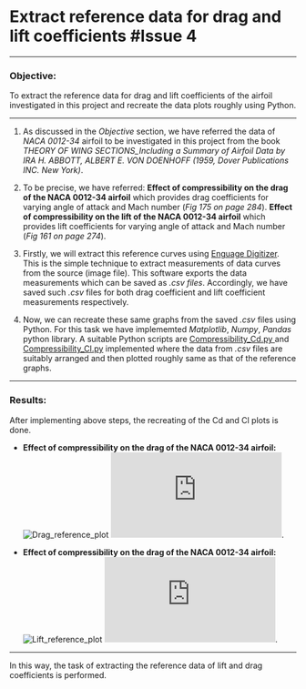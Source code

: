 # Extract reference data for drag and lift coefficients #Issue 4
---

### Objective:
To extract the reference data for drag and lift coefficients of the airfoil investigated in this project and recreate the data plots roughly using Python.

----

1. As discussed in the _Objective_ section, we have referred the data of _NACA 0012-34_ airfoil to be investigated in this project from the book _THEORY OF WING SECTIONS_Including a Summary of Airfoil Data by IRA H. ABBOTT, ALBERT E. VON DOENHOFF (1959, Dover Publications INC. New York)_.

2. To be precise, we have referred:
**Effect of compressibility on the drag of the NACA 0012-34 airfoil** which provides drag coefficients for varying angle of attack and Mach number (_Fig 175 on page 284_).
**Effect of compressibility on the lift of the NACA 0012-34 airfoil** which provides lift coefficients for varying angle of attack and Mach number (_Fig 161 on page 274_).

3. Firstly, we will extract this reference curves using [Enguage Digitizer](http://markummitchell.github.io/engauge-digitizer/). This is the simple technique to extract measurements of data curves from the source (image file). This software exports the data measurements which can be saved as _.csv files_. Accordingly, we have saved such _.csv_ files for both drag coefficient and lift coefficient measurements respectively.
4. Now, we can recreate these same graphs from the saved _.csv_ files using Python. For this task we have implememted _Matplotlib_, _Numpy_, _Pandas_ python library. A suitable Python scripts are [Compressibility_Cd.py ](https://github.com/Tushargh29/transonic_shock_buffet/blob/master/extracting_the_reference_data/Compressibility_Cd.py) and [Compressibility_Cl.py](https://github.com/Tushargh29/transonic_shock_buffet/blob/master/extracting_the_reference_data/Compressibility_Cl.py) implemented where the data from _.csv_ files are suitably arranged and then plotted roughly same as that of the reference graphs.
---

### Results:
After implementing above steps, the recreating of the Cd and Cl plots is done.
- **Effect of compressibility on the drag of the NACA 0012-34 airfoil:**
![Drag_reference_plot](https://github.com/Tushargh29/transonic_shock_buffet/blob/fbfdc8d2caca35968ecc8709c4f1bdf28fc26ddb/extracting_the_reference_data/Cd_reference_plot.png)
![Drag_plot](https://github.com/Tushargh29/transonic_shock_buffet/blob/master/extracting_the_reference_data/cd_over_ma_reference.pdf).

- **Effect of compressibility on the drag of the NACA 0012-34 airfoil:**
![Lift_reference_plot](https://github.com/Tushargh29/transonic_shock_buffet/blob/master/extracting_the_reference_data/Cl_reference_plot.png)
![Lift_Plot](https://github.com/Tushargh29/transonic_shock_buffet/blob/master/extracting_the_reference_data/cl_over_ma_reference.pdf).

---
In this way, the task of extracting the reference data of lift and drag coefficients is performed.



